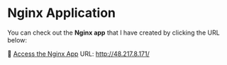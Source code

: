 # Nginx Application

You can check out the **Nginx app** that I have created by clicking the URL below:

🔗 [Access the Nginx App](http://48.217.8.171/)
URL: http://48.217.8.171/
